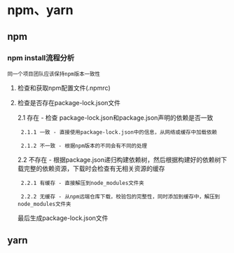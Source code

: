 # npm、yarn

## npm

### npm install流程分析

    同一个项目团队应该保持npm版本一致性

1. 检查和获取npm配置文件(.npmrc)
2. 检查是否存在package-lock.json文件

    2.1 存在 - 检查 package-lock.json和package.json声明的依赖是否一致

        2.1.1 一致 - 直接使用package-lock.json中的信息，从网络或缓存中加载依赖

        2.1.2 不一致 - 根据npm版本的不同会有不同的处理
    
    2.2 不存在 - 根据package.json递归构建依赖树，然后根据构建好的依赖树下载完整的依赖资源，下载时会检查有无相关资源的缓存

        2.2.1 有缓存 - 直接解压到node_modules文件夹

        2.2.2 无缓存 - 从npm远端仓库下载，校验包的完整性，同时添加到缓存中，解压到node_modules文件夹

    最后生成package-lock.json文件 
## yarn

